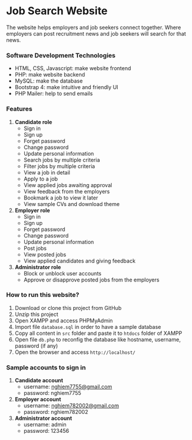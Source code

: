 # Job Search Website
The website helps employers and job seekers connect together. Where employers can post recruitment news and job seekers will search for that news.
### Software Development Technologies
- HTML, CSS, Javascript: make website frontend
- PHP: make website backend
- MySQL: make the database
- Bootstrap 4: make intuitive and friendly UI
- PHP Mailer: help to send emails
### Features
1. **Candidate role**
    - Sign in
	- Sign up
	- Forget password
	- Change password
	- Update personal information
	- Search jobs by multiple criteria
	- Filter jobs by multiple criteria
	- View a job in detail
	- Apply to a job
	- View applied jobs awaiting approval
	- View feedback from the employers
	- Bookmark a job to view it later
	- View sample CVs and download theme
2. **Employer role**
    - Sign in
	- Sign up
	- Forget password
	- Change password
	- Update personal information
	- Post jobs
	- View posted jobs
	- View applied candidates and giving feedback
3. **Administrator role**
	- Block or unblock user accounts
	- Approve or disapprove posted jobs from the employers
### How to run this website?
1. Download or clone this project from GitHub
2. Unzip this project
3. Open XAMPP and access PHPMyAdmin
4. Import file `database.sql` in order to have a sample database
5. Copy all content in `src` folder and paste it to `htdocs` folder of XAMPP
6. Open file `db.php` to reconfig the database like hostname, username, password (if any)
7. Open the browser and access `http://localhost/`
### Sample accounts to sign in
1. **Candidate account**
    - username: nghiem7755@gmail.com
    - password: nghiem7755
2. **Employer account**
    - username: nghiem782002@gmail.com
    - password: nghiem782002
3. **Administrator account**
    - username: admin
    - password: 123456
